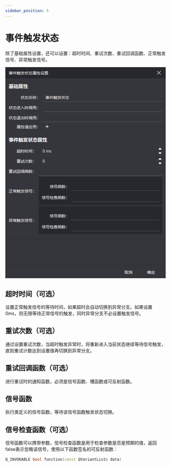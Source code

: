 ```yaml
---
sidebar_position: 5
---
```


# 事件触发状态

除了基础属性设置，还可以设置：超时时间、重试次数、重试回调函数、正常触发信号、异常触发信号。

![common_state](/img/props/event_state.png)

## 超时时间（可选）

设置正常触发信号的等待时间，如果超时会自动切换到异常分支。如果设置0ms，则无限等待正常信号的触发，同时异常分支不必设置触发信号。

## 重试次数（可选）

通过设置重试次数，当超时触发异常时，将重新进入当前状态继续等待信号触发，直到重试计数达到设置值再切换到异常分支。

## 重试回调函数（可选）

进行重试时的通知函数，必须是信号函数、槽函数或可反射函数。

## 信号函数

执行类定义的信号函数，等待该信号函数触发状态切换。

## 信号检查函数（可选）

信号函数可以携带参数，信号检查函数是用于检查参数是否是预期的值，返回false表示忽略该信号，使用以下函数签名的可反射函数：

```cpp
Q_INVOKABLE bool function(const QVariantList& data)
```
